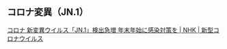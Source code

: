 ## コロナ変異（JN.1）

[コロナ 新変異ウイルス「JN.1」検出急増 年末年始に感染対策を | NHK | 新型コロナウイルス](https://www3.nhk.or.jp/news/html/20231228/k10014302421000.html)

